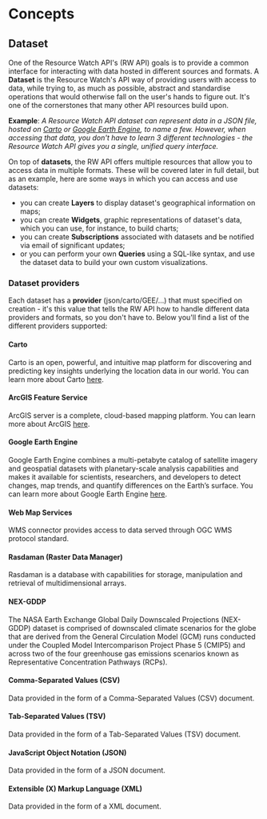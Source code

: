 # Concepts

## Dataset

One of the Resource Watch API's (RW API) goals is to provide a common interface for interacting with data hosted in different sources and formats. A **Dataset** is the Resource Watch's API way of providing users with access to data, while trying to, as much as possible, abstract and standardise operations that would otherwise fall on the user's hands to figure out. It's one of the cornerstones that many other API resources build upon.

**Example**: *A Resource Watch API dataset can represent data in a JSON file, hosted on [Carto](https://carto.com/) or [Google Earth Engine](https://earthengine.google.com/), to name a few. However, when accessing that data, you don't have to learn 3 different technologies - the Resource Watch API gives you a single, unified query interface.*


On top of **datasets**, the RW API offers multiple resources that allow you to access data in multiple formats. These will be covered later in full detail, but as an example, here are some ways in which you can access and use datasets:

* you can create **Layers** to display dataset's geographical information on maps;
* you can create **Widgets**, graphic representations of dataset's data, which you can use, for instance, to build charts;
* you can create **Subscriptions** associated with datasets and be notified via email of significant updates;
* or you can perform your own **Queries** using a SQL-like syntax, and use the dataset data to build your own custom visualizations.


### Dataset providers

Each dataset has a **provider** (json/carto/GEE/...) that must specified on creation - it's this value that tells the RW API how to handle different data providers and formats, so you don't have to. Below you'll find a list of the different providers supported:


#### Carto

Carto is an open, powerful, and intuitive map platform for discovering and predicting key insights underlying the location data in our world. You can learn more about Carto [here](https://carto.com/).

#### ArcGIS Feature Service

ArcGIS server is a complete, cloud-based mapping platform. You can learn more about ArcGIS [here](https://www.arcgis.com/index.html).

#### Google Earth Engine

Google Earth Engine combines a multi-petabyte catalog of satellite imagery and geospatial datasets with planetary-scale analysis capabilities and makes it available for scientists, researchers, and developers to detect changes, map trends, and quantify differences on the Earth’s surface. You can learn more about Google Earth Engine [here](https://earthengine.google.com/).

#### Web Map Services

WMS connector provides access to data served through OGC WMS protocol standard.

#### Rasdaman (Raster Data Manager)

Rasdaman is a database with capabilities for storage, manipulation and retrieval of multidimensional arrays.

#### NEX-GDDP

The NASA Earth Exchange Global Daily Downscaled Projections (NEX-GDDP) dataset is comprised of downscaled climate scenarios for the globe that are derived from the General Circulation Model (GCM) runs conducted under the Coupled Model Intercomparison Project Phase 5 (CMIP5) and across two of the four greenhouse gas emissions scenarios known as Representative Concentration Pathways (RCPs).

#### Comma-Separated Values (CSV)

Data provided in the form of a Comma-Separated Values (CSV) document.

#### Tab-Separated Values (TSV)

Data provided in the form of a Tab-Separated Values (TSV) document.

#### JavaScript Object Notation (JSON)

Data provided in the form of a JSON document.

#### Extensible (X) Markup Language (XML)

Data provided in the form of a XML document.
